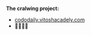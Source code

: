 **The cralwing project:**

- [cododaily.vitoshacadely.com](https://codedaily.vitoshacademy.com/scraping-a-web-s…evel-with-python)
- :frog::cactus::snake::cool:
